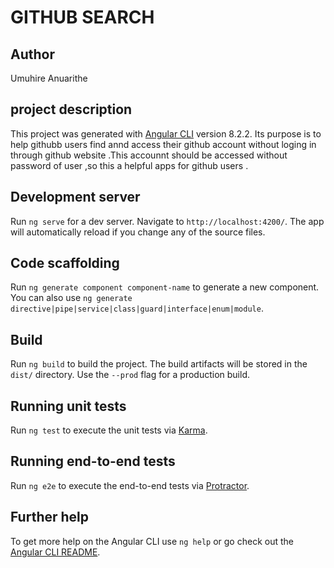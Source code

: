 # GITHUB SEARCH
## Author
Umuhire Anuarithe
##  project description
This project was generated with [Angular CLI](https://github.com/angular/angular-cli) version 8.2.2.
Its purpose is  to help githubb users   find   annd access their github account  without loging in  through github website .This accounnt should be accessed without password of user ,so  this a helpful  apps   for github  users  .
## Development server

Run `ng serve` for a dev server. Navigate to `http://localhost:4200/`. The app will automatically reload if you change any of the source files.

## Code scaffolding

Run `ng generate component component-name` to generate a new component. You can also use `ng generate directive|pipe|service|class|guard|interface|enum|module`.

## Build

Run `ng build` to build the project. The build artifacts will be stored in the `dist/` directory. Use the `--prod` flag for a production build.

## Running unit tests

Run `ng test` to execute the unit tests via [Karma](https://karma-runner.github.io).

## Running end-to-end tests

Run `ng e2e` to execute the end-to-end tests via [Protractor](http://www.protractortest.org/).

## Further help

To get more help on the Angular CLI use `ng help` or go check out the [Angular CLI README](https://github.com/angular/angular-cli/blob/master/README.md).
